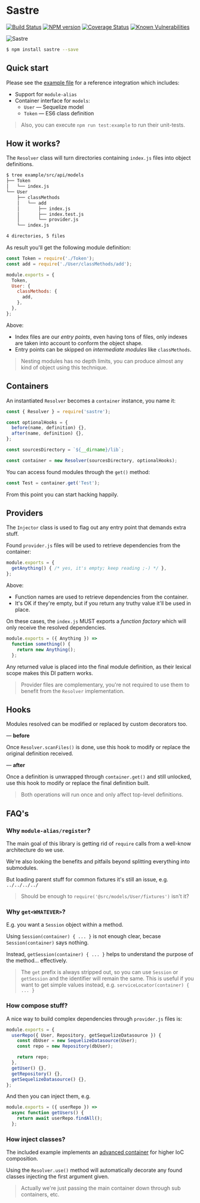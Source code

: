 # Sastre

[![Build Status](https://travis-ci.org/pateketrueke/sastre.png?branch=next)](https://travis-ci.org/pateketrueke/sastre)
[![NPM version](https://badge.fury.io/js/sastre.png)](http://badge.fury.io/js/sastre)
[![Coverage Status](https://codecov.io/github/pateketrueke/sastre/coverage.svg?branch=next)](https://codecov.io/github/pateketrueke/sastre)
[![Known Vulnerabilities](https://snyk.io/test/npm/sastre/badge.svg)](https://snyk.io/test/npm/sastre)

![Sastre](sastre.png)

```bash
$ npm install sastre --save
```

## Quick start

Please see the [example file](example/index.js) for a reference integration which includes:

- Support for `module-alias`
- Container interface for `models`:
  - `User` &mdash; Sequelize model
  - `Token` &mdash; ES6 class definition

> Also, you can execute `npm run test:example` to run their unit-tests.

## How it works?

The `Resolver` class will turn directories containing `index.js` files into object definitions.

```bash
$ tree example/src/api/models
├── Token
│   └── index.js
└── User
    ├── classMethods
    │   └── add
    │       ├── index.js
    │       ├── index.test.js
    │       └── provider.js
    └── index.js

4 directories, 5 files
```

As result you'll get the following module definition:

```js
const Token = require('./Token');
const add = require('./User/classMethods/add');

module.exports = {
  Token,
  User: {
    classMethods: {
      add,
    },
  },
};
```

Above:

- Index files are our _entry points_, even having tons of files, only indexes are taken into account to conform the object shape.
- Entry points can be skipped on _intermediate modules_ like `classMethods`.

> Nesting modules has no depth limits, you can produce almost any kind of object using this technique.

## Containers

An instantiated `Resolver` becomes a `container` instance, you name it:

```js
const { Resolver } = require('sastre');

const optionalHooks = {
  before(name, definition) {},
  after(name, definition) {},
};

const sourcesDirectory = `${__dirname}/lib`;

const container = new Resolver(sourcesDirectory, optionalHooks);
```

You can access found modules through the `get()` method:

```js
const Test = container.get('Test');
```

From this point you can start hacking happily.

## Providers

The `Injector` class is used to flag out any entry point that demands extra stuff.

Found `provider.js` files will be used to retrieve dependencies from the container:

```js
module.exports = {
  getAnything() { /* yes, it's empty; keep reading ;-) */ },
};
```

Above:

- Function names are used to retrieve dependencies from the container.
- It's OK if they're empty, but if you return any truthy value it'll be used in place.

On these cases, the `index.js` MUST exports a _function factory_ which will only receive the resolved dependencies.

```js
module.exports = ({ Anything }) =>
  function something() {
    return new Anything();
  };
```

Any returned value is placed into the final module definition, as their lexical scope makes this DI pattern works.

> Provider files are complementary, you're not required to use them to benefit from the `Resolver` implementation.

## Hooks

Modules resolved can be modified or replaced by custom decorators too.

&mdash; **before**

Once `Resolver.scanFiles()` is done, use this hook to modify or replace the original definition received.

&mdash; **after**

Once a definition is unwrapped through `container.get()` and still unlocked, use this hook to modify or replace the final definition built.

> Both operations will run once and only affect top-level definitions.

## FAQ's

### Why `module-alias/register`?

The main goal of this library is getting rid of `require` calls from a well-know architecture do we use.

We're also looking the benefits and pitfails beyond splitting everything into submodules.

But loading parent stuff for common fixtures it's still an issue, e.g. `../../../../`

> Should be enough to `require('@src/models/User/fixtures')` isn't it?

### Why `get<WHATEVER>`?

E.g. you want a `Session` object within a method.

Using `Session(container) { ... }` is not enough clear, becase `Session(container)` says nothing.

Instead, `getSession(container) { ... }` helps to understand the purpose of the method... effectively.

> The `get` prefix is always stripped out, so you can use `Session` or `getSession` and the identifier will remain the same. This is useful if you want to get simple values instead, e.g. `serviceLocator(container) { ... }`

### How compose stuff?

A nice way to build complex dependencies through `provider.js` files is:

```js
module.exports = {
  userRepo({ User, Repository, getSequelizeDatasource }) {
    const dbUser = new SequelizeDatasource(User);
    const repo = new Repository(dbUser);

    return repo;
  },
  getUser() {},
  getRepository() {},
  getSequelizeDatasource() {},
};
```

And then you can inject them, e.g.

```js
module.exports = ({ userRepo }) =>
  async function getUsers() {
    return await userRepo.findAll();
  };
```

### How inject classes?

The included example implements an [advanced container](example/src/container/controllers.js) for higher IoC composition.

Using the `Resolver.use()` method will automatically decorate any found classes injecting the first argument given.

> Actually we're just passing the main container down through sub containers, etc.
